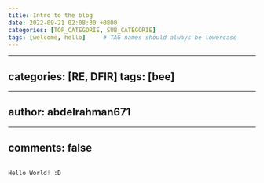 ```yaml
---
title: Intro to the blog
date: 2022-09-21 02:08:30 +0800
categories: [TOP_CATEGORIE, SUB_CATEGORIE]
tags: [welcome, hello]     # TAG names should always be lowercase
---
```


---
categories: [RE, DFIR]
tags: [bee]
---

---
author: abdelrahman671
---

---
comments: false
---

```python

Hello World! :D

```


